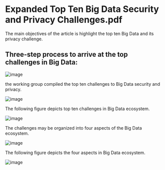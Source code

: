 # Expanded Top Ten Big Data Security and Privacy Challenges.pdf

The main objectives of the article is highlight the top ten Big Data and its privacy challenge.

## Three-step process to arrive at the top challenges in Big Data: 

![image](https://user-images.githubusercontent.com/75050655/231437452-d45a8943-4049-40fd-adb2-be6fb697b502.png)

the working  group  compiled  the top  ten  challenges to  Big  Data  security  and privacy.

![image](https://user-images.githubusercontent.com/75050655/231437541-31add158-731b-4fb0-be37-54737709c6fa.png)

The following figure depicts top ten challenges in Big Data ecosystem.

![image](https://user-images.githubusercontent.com/75050655/231437614-568a5d1d-87fc-4298-8544-df5e68fd8003.png)

The challenges may be organized into four aspects of the Big Data ecosystem.

![image](https://user-images.githubusercontent.com/75050655/231437746-9ba4cd55-ffee-4557-8c5a-d3d172ff5051.png)

The following figure depicts the four aspects in Big Data ecosystem.

![image](https://user-images.githubusercontent.com/75050655/231437810-e8898e8c-b0d3-4f12-9f18-345f573ecd11.png)


